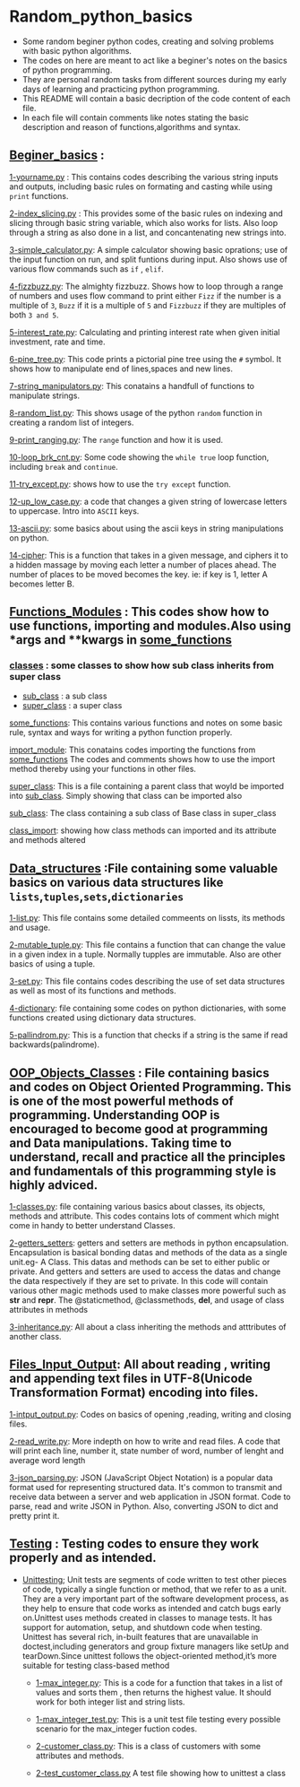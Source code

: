 # Random_python_basics
- Some random beginer python codes, creating and solving problems with basic python algorithms.
- The codes on here are meant to act like a beginer's notes on the basics of python programming.
- They are personal random tasks from different sources during my early days of learning and practicing python programming.
- This README will contain a basic decription of the code content of each file.
- In each file will contain comments like notes  stating the basic description and reason of functions,algorithms and syntax.

## [Beginer_basics](./Beginer_basics/) :

[1-yourname.py](./Beginer_basics/1-yourname.py) : This contains codes describing the various string inputs and outputs, including basic rules on
formating and casting while using `print` functions.

[2-index_slicing.py](./Beginer_basics/2-index_slicing.py) : This provides some of the basic rules on indexing and slicing through basic string variable,
which also works for lists. Also loop through a string as also done in a list, and concantenating new strings into.

[3-simple_calculator.py](./Beginer_basics/3-simple_calculator.py): A simple calculator showing basic oprations;
use of the input function on run, and split funtions during input.
Also shows use of various flow commands such as `if` , `elif`.

[4-fizzbuzz.py](./Beginer_basics/4-fizzbuzz.py): The almighty fizzbuzz. Shows how to loop through a range of numbers and uses flow command to print either
`Fizz` if the number is a multiple of `3`, `Buzz` if it is a multiple of `5` and `Fizzbuzz` if they are multiples of both `3 and 5`.

[5-interest_rate.py](./Beginer_basics/5-interest_rate.py): Calculating and printing interest rate when given initial investment, rate and time.

[6-pine_tree.py](./Beginer_basics/6-pine_tree.py): This code prints a pictorial pine tree using the `#` symbol.
It shows how to manipulate end of lines,spaces and new lines.

[7-string_manipulators.py](./Beginer_basics/7-string_manipulators.py): This conatains a handfull of functions to manipulate strings.

[8-random_list.py](./Beginer_basics/8-random_list.py): This shows usage of the python `random` function in creating a random list of integers.

[9-print_ranging.py](./Beginer_basics/9-print_ranging.py): The `range` function and how it is used.

[10-loop_brk_cnt.py](./Beginer_basics/10-loop_brk_cnt.py): Some code showing the `while true` loop function, including `break` and `continue`.

[11-try_except.py](./Beginer_basics/11-try_except.py): shows how to use the `try except` function.

[12-up_low_case.py](./Beginer_basics/12-up_low_case.py): a code that changes a given string of lowercase letters to uppercase. Intro into `ASCII` keys.

[13-ascii.py](./Beginer_basics/13-ascii.py): some basics about using the ascii keys in string manipulations on python.

[14-cipher](./Beginer_basics/14-cipher.py): This is a function that takes in a given message, and ciphers it to a hidden massage by moving each letter a number
of places ahead. The number of places to be moved becomes the key. ie: if key is 1, letter A becomes letter B.

## [Functions_Modules](./Functions_Modules/) : This codes show how to use functions, importing and modules.Also using *args and **kwargs in [some_functions](./Functions_Modules/some_functions.py)

### [classes](./Functions_Modules/classes/) : some classes to show how sub class inherits from super class
- [sub_class](./Functions_Modules/classes/sub_class.py) : a sub class
- [super_class](./Functions_Modules/classes/super_class.py) : a super class

[some_functions](./Functions_Modules/some_functions.py): This contains various functions and notes on some basic rule, syntax and ways for writing a python
function properly. 

[import_module](./Functions_Modules/import_module.py): This conatains codes importing the functions from [some_functions](./Functions_Modules/some_functions.py)
The codes and comments shows how to use the import method thereby using your functions in other files.

[super_class](./Functions_Modules/super_class.py): This is a file containing a parent class that woyld be imported into [sub_class](./Functions_Modules/sub_class.py).
Simply showing that class can be imported also

[sub_class](./Functions_Modules/sub_class.py): The class containing a sub class of Base class in super_class

[class_import](./Functions_Modules/class_import.py): showing how class methods can imported and its attribute and methods altered



## [Data_structures](./Data_structures/) :File containing some valuable basics on various data structures like `lists`,`tuples`,`sets`,`dictionaries`

[1-list.py](./Data_structures/1-lists.py): This file contains some detailed commeents on lissts, its methods and usage.

[2-mutable_tuple.py](./Data_structures/2-mutable_tuple.py): This file contains a function that can change the value in a given index in a tuple.
Normally tupples are immutable. Also are other basics of using a tuple.

[3-set.py](./Data_structures/3-sets.py): This file contains codes describing the use of set data structures as well as most of its functions and methods.

[4-dictionary](./Data_structures/4-dictionary.py): file containing some codes on python dictionaries, with some functions created using dictionary
data structures.

[5-pallindrom.py](./Data_structures/5-palindrome.py): This is a function that checks if a string is the same if read backwards(palindrome).

## [OOP_Objects_Classes](./OOP_Objects_Classes/) : File containing basics and codes on Object Oriented Programming. This is one of the most powerful methods of programming. Understanding OOP is encouraged to become good at programming and Data manipulations. Taking time to understand, recall and practice all the principles and fundamentals of this programming style is highly adviced.

[1-classes.py](./OOP_Objects_Classes/1-classes.py): file containing various basics about classes, its objects, methods and attribute. This codes contains
lots of comment which might come in handy to better understand Classes.

[2-getters_setters](./OOP_Objects_Classes/2-getters_setters.py): getters and setters are methods in python encapsulation. Encapsulation is basical bonding datas
and methods of the data as a single unit.eg- A Class. This datas and methods can be set to either public or private. And getters and setters are used to access the
datas and change the data respectively if they are set to private. In this code will contain various other magic methods used to make classes more powerful such as 
__str__ and __repr__. The @staticmethod, @classmethods, __del__, and usage of class attributes in methods

[3-inheritance.py](./OOP_Objects_Classes/3-inheritance.py): All about a class inheriting the methods and atttributes of another class.

## [Files_Input_Output](./Files_Input_Output/): All about reading , writing and appending text files in UTF-8(Unicode Transformation Format) encoding into files.

[1-intput_output.py](./Files_Input_Output/1-input_output.py): Codes on basics of opening ,reading, writing and closing files.

[2-read_write.py](./Files_Input_Output/2-read_write.py): More indepth on how to write and read files. A code that will print each line, number it, state number of word, number of lenght and average word length

[3-json_parsing.py](./Files_Input_Output/3-json_parsing.py): JSON (JavaScript Object Notation) is a popular data format used for representing structured data. It's common to transmit and receive data between a server and web application in JSON format. Code to parse, read and write JSON in Python. Also, converting JSON to dict and pretty print it.

## [Testing](./Testing/) : Testing codes to ensure they work properly and as intended.

* [Unittesting](./Testing/Unittesting/); Unit tests are segments of code written to test other pieces of code, typically a single function or method, that we refer to as a unit. They are a very important part of the software development process, as they help to ensure that code works as intended and catch bugs early on.Unittest uses methods created in classes to manage tests. It has support for automation, setup, and shutdown code when testing. Unittest has several rich, in-built features that are unavailable in doctest,including generators and group fixture managers like setUp and tearDown.Since unittest follows the object-oriented method,it’s more suitable for testing class-based method
    - [1-max_integer.py](./Testing/Unittesting/1-max_integer.py): This is a code for a function that takes in a list of values and sorts them , then returns the highest
    value. It should work for both integer list and string lists.
    - [1-max_integer_test.py](./Testing/Unittesting/1-max_integer_test.py): This is a unit test file testing every possible scenario for the max_integer fuction codes.

    - [2-customer_class.py](./Testing/Unittesting/2-customer_class.py): This is a class of customers with some attributes and methods.
    - [2-test_customer_class.py](./Testing/Unittesting/2-test_customer_class.py) A test file showing how to unittest a class